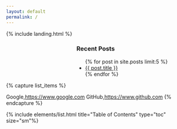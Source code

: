 ```yaml
---
layout: default
permalink: /
---
```


{% include landing.html %}

<div style="margin-left: 2in;">
  <h3>Recent Posts</h3>
  <ul>
    {% for post in site.posts limit:5 %}
      <li>
        <a href="{{ post.url | prepend: site.baseurl }}">{{ post.title }}</a>
      </li>
    {% endfor %}
  </ul>
</div>


{% capture list_items %}
<!-- {% for post in site.posts limit:5 %}
        {{post.date}}: {{ post.title }}, {{ post.url | prepend: site.baseurl }}
{% endfor %}-->
Google,https://www.google.com
GitHub,https://www.github.com
{% endcapture %} 

{% include elements/list.html title="Table of Contents" type="toc" size="sm"%}